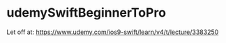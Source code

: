 # udemySwiftBeginnerToPro

Let off at:
https://www.udemy.com/ios9-swift/learn/v4/t/lecture/3383250




